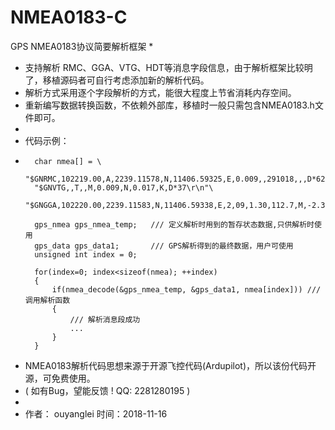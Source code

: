 # NMEA0183-C

GPS NMEA0183协议简要解析框架 
*	
*   支持解析 RMC、GGA、VTG、HDT等消息字段信息，由于解析框架比较明了，移植源码者可自行考虑添加新的解析代码。
*   解析方式采用逐个字段解析的方式，能很大程度上节省消耗内存空间。 
*   重新编写数据转换函数，不依赖外部库，移植时一般只需包含NMEA0183.h文件即可。 
*
*   代码示例：
*   	
		char nmea[] = \
		"$GNRMC,102219.00,A,2239.11578,N,11406.59325,E,0.009,,291018,,,D*62\r\n"\
		"$GNVTG,,T,,M,0.009,N,0.017,K,D*37\r\n"\
		"$GNGGA,102220.00,2239.11583,N,11406.59338,E,2,09,1.30,112.7,M,-2.3,M,,0000*52\r\n";
		
		gps_nmea gps_nmea_temp;   /// 定义解析时用到的暂存状态数据,只供解析时使用 
		gps_data gps_data1;       /// GPS解析得到的最终数据，用户可使用 
		unsigned int index = 0;
		
		for(index=0; index<sizeof(nmea); ++index)
		{
			if(nmea_decode(&gps_nmea_temp, &gps_data1, nmea[index])) ///调用解析函数
			{
				/// 解析消息段成功 
				... 
			} 
		} 
		
*   NMEA0183解析代码思想来源于开源飞控代码(Ardupilot)，所以该份代码开源，可免费使用。
*   ( 如有Bug，望能反馈 ! QQ: 2281280195 ) 
*       
*   作者： ouyanglei      	  时间：2018-11-16
